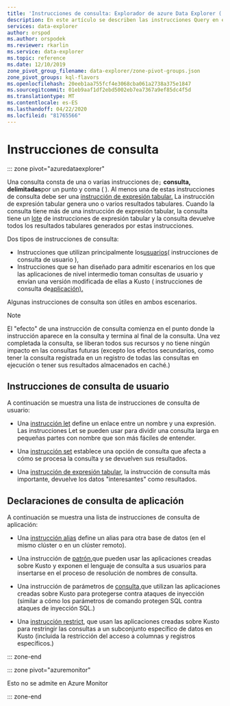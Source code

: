 ```yaml
---
title: 'Instrucciones de consulta: Explorador de azure Data Explorer ( Azure Data Explorer) Microsoft Docs'
description: En este artículo se describen las instrucciones Query en el Explorador de datos de Azure.
services: data-explorer
author: orspod
ms.author: orspodek
ms.reviewer: rkarlin
ms.service: data-explorer
ms.topic: reference
ms.date: 12/10/2019
zone_pivot_group_filename: data-explorer/zone-pivot-groups.json
zone_pivot_groups: kql-flavors
ms.openlocfilehash: 20eeb1aa755fcf4e3068cba061a2738a375e1847
ms.sourcegitcommit: 01eb9aaf1df2ebd5002eb7ea7367a9ef85dc4f5d
ms.translationtype: MT
ms.contentlocale: es-ES
ms.lasthandoff: 04/22/2020
ms.locfileid: "81765566"
---
```

# <a name="query-statements"></a>Instrucciones de consulta

::: zone pivot="azuredataexplorer"

Una consulta consta de una o varias instrucciones de`;` **consulta, delimitadas**por un punto y coma ( ).
Al menos una de estas instrucciones de consulta debe ser una [instrucción de expresión tabular.](./tabularexpressionstatements.md)
La instrucción de expresión tabular genera uno o varios resultados tabulares.
Cuando la consulta tiene más de una instrucción de expresión tabular, la consulta tiene un [lote](./batches.md) de instrucciones de expresión tabular y la consulta devuelve todos los resultados tabulares generados por estas instrucciones.

Dos tipos de instrucciones de consulta:

* Instrucciones que utilizan principalmente los[usuarios](#user-query-statements)( instrucciones de consulta de usuario ),
* Instrucciones que se han diseñado para admitir escenarios en los que las aplicaciones de nivel intermedio toman consultas de usuario y envían una versión modificada de ellas a Kusto ( instrucciones de consulta de[aplicación).](#application-query-statements)

Algunas instrucciones de consulta son útiles en ambos escenarios.

> [!NOTE]
> El "efecto" de una instrucción de consulta comienza en el punto donde la instrucción aparece en la consulta y termina al final de la consulta. Una vez completada la consulta, se liberan todos sus recursos y no tiene ningún impacto en las consultas futuras (excepto los efectos secundarios, como tener la consulta registrada en un registro de todas las consultas en ejecución o tener sus resultados almacenados en caché.)

## <a name="user-query-statements"></a>Instrucciones de consulta de usuario

A continuación se muestra una lista de instrucciones de consulta de usuario:

* Una [instrucción let](./letstatement.md) define un enlace entre un nombre y una expresión.
  Las instrucciones Let se pueden usar para dividir una consulta larga en pequeñas partes con nombre que son más fáciles de entender.

* Una [instrucción set](./setstatement.md) establece una opción de consulta que afecta a cómo se procesa la consulta y se devuelven sus resultados.

* Una [instrucción de expresión tabular](./tabularexpressionstatements.md), la instrucción de consulta más importante, devuelve los datos "interesantes" como resultados.

## <a name="application-query-statements"></a>Declaraciones de consulta de aplicación

A continuación se muestra una lista de instrucciones de consulta de aplicación:

* Una [instrucción alias](./aliasstatement.md) define un alias para otra base de datos (en el mismo clúster o en un clúster remoto).

* Una instrucción de [patrón,](./patternstatement.md)que pueden usar las aplicaciones creadas sobre Kusto y exponen el lenguaje de consulta a sus usuarios para insertarse en el proceso de resolución de nombres de consulta.

* Una instrucción de parámetros de [consulta,](./queryparametersstatement.md)que utilizan las aplicaciones creadas sobre Kusto para protegerse contra ataques de inyección (similar a cómo los parámetros de comando protegen SQL contra ataques de inyección SQL.)

* Una [instrucción restrict](./restrictstatement.md), que usan las aplicaciones creadas sobre Kusto para restringir las consultas a un subconjunto específico de datos en Kusto (incluida la restricción del acceso a columnas y registros específicos.)

::: zone-end

::: zone pivot="azuremonitor"

Esto no se admite en Azure Monitor

::: zone-end
